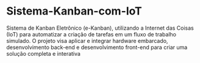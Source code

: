 # Sistema-Kanban-com-IoT
Sistema de Kanban Eletrônico (e-Kanban), utilizando a Internet das Coisas (IoT) para automatizar a criação de tarefas em um fluxo de trabalho simulado. O projeto visa aplicar e integrar hardware embarcado, desenvolvimento back-end e desenvolvimento front-end para criar uma solução completa e interativa
